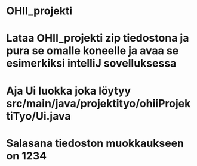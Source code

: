 ﻿# OHII_projekti
# Lataa OHII_projekti zip tiedostona ja pura se omalle koneelle ja avaa se esimerkiksi intelliJ sovelluksessa
# Aja Ui luokka joka löytyy src/main/java/projektityo/ohiiProjektiTyo/Ui.java
# Salasana tiedoston muokkaukseen on 1234
